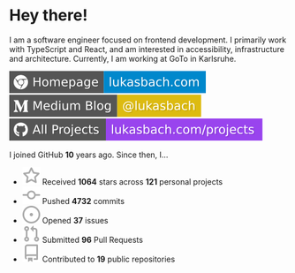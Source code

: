 # Hey there!

I am a software engineer focused on frontend development. I primarily work with TypeScript and React, and am interested in accessibility, infrastructure and architecture. Currently, I am working at GoTo in Karlsruhe.

[![Homepage](./icons/homepage.svg)](https://lukasbach.com)
[![Medium Blog](./icons/medium.svg)](https://medium.com/@lukasbach)
[![My Projects](./icons/projects.svg)](https://lukasbach.com/projects)

I joined GitHub **10** years ago. Since then, I...

- ![](./icons/star.svg) Received **1064** stars across **121** personal projects
- ![](./icons/commit.svg) Pushed **4732** commits
- ![](./icons/issues.svg) Opened **37** issues
- ![](./icons/pr.svg) Submitted **96** Pull Requests
- ![](./icons/repo.svg) Contributed to **19** public repositories

